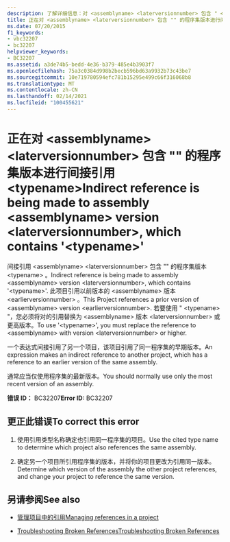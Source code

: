 ```yaml
---
description: 了解详细信息：对 <assemblyname> <laterversionnumber> 包含 " <typename> " 的程序集版本进行间接引用
title: 正在对 <assemblyname> <laterversionnumber> 包含 "" 的程序集版本进行间接引用 <typename>
ms.date: 07/20/2015
f1_keywords:
- vbc32207
- bc32207
helpviewer_keywords:
- BC32207
ms.assetid: a3de74b5-bedd-4e36-b379-485e4b3903f7
ms.openlocfilehash: 75a3c0384d998b2becb596bd63a9932b73c43be7
ms.sourcegitcommit: 10e719780594efc781b15295e499c66f316068b8
ms.translationtype: MT
ms.contentlocale: zh-CN
ms.lasthandoff: 02/14/2021
ms.locfileid: "100455621"
---
```

# <a name="indirect-reference-is-being-made-to-assembly-assemblyname-version-laterversionnumber-which-contains-typename"></a><span data-ttu-id="2b9e8-103">正在对 \<assemblyname> \<laterversionnumber> 包含 "" 的程序集版本进行间接引用 \<typename></span><span class="sxs-lookup"><span data-stu-id="2b9e8-103">Indirect reference is being made to assembly \<assemblyname> version \<laterversionnumber>, which contains '\<typename>'</span></span>

<span data-ttu-id="2b9e8-104">间接引用 \<assemblyname> \<laterversionnumber> 包含 "" 的程序集版本 \<typename> 。</span><span class="sxs-lookup"><span data-stu-id="2b9e8-104">Indirect reference is being made to assembly \<assemblyname> version \<laterversionnumber>, which contains '\<typename>'.</span></span> <span data-ttu-id="2b9e8-105">此项目引用以前版本的 \<assemblyname> 版本 \<earlierversionnumber> 。</span><span class="sxs-lookup"><span data-stu-id="2b9e8-105">This Project references a prior version of \<assemblyname> version \<earlierversionnumber>.</span></span> <span data-ttu-id="2b9e8-106">若要使用 " \<typename> "，您必须将对的引用替换为 \<assemblyname> 版本 \<laterversionnumber> 或更高版本。</span><span class="sxs-lookup"><span data-stu-id="2b9e8-106">To use '\<typename>', you must replace the reference to \<assemblyname> with version \<laterversionnumber> or higher.</span></span>  
  
 <span data-ttu-id="2b9e8-107">一个表达式间接引用了另一个项目，该项目引用了同一程序集的早期版本。</span><span class="sxs-lookup"><span data-stu-id="2b9e8-107">An expression makes an indirect reference to another project, which has a reference to an earlier version of the same assembly.</span></span>  
  
 <span data-ttu-id="2b9e8-108">通常应当仅使用程序集的最新版本。</span><span class="sxs-lookup"><span data-stu-id="2b9e8-108">You should normally use only the most recent version of an assembly.</span></span>  
  
 <span data-ttu-id="2b9e8-109">**错误 ID：** BC32207</span><span class="sxs-lookup"><span data-stu-id="2b9e8-109">**Error ID:** BC32207</span></span>  
  
## <a name="to-correct-this-error"></a><span data-ttu-id="2b9e8-110">更正此错误</span><span class="sxs-lookup"><span data-stu-id="2b9e8-110">To correct this error</span></span>  
  
1. <span data-ttu-id="2b9e8-111">使用引用类型名称确定也引用同一程序集的项目。</span><span class="sxs-lookup"><span data-stu-id="2b9e8-111">Use the cited type name to determine which project also references the same assembly.</span></span>  
  
2. <span data-ttu-id="2b9e8-112">确定另一个项目所引用程序集的版本，并将你的项目更改为引用同一版本。</span><span class="sxs-lookup"><span data-stu-id="2b9e8-112">Determine which version of the assembly the other project references, and change your project to reference the same version.</span></span>  
  
## <a name="see-also"></a><span data-ttu-id="2b9e8-113">另请参阅</span><span class="sxs-lookup"><span data-stu-id="2b9e8-113">See also</span></span>

- [<span data-ttu-id="2b9e8-114">管理项目中的引用</span><span class="sxs-lookup"><span data-stu-id="2b9e8-114">Managing references in a project</span></span>](/visualstudio/ide/managing-references-in-a-project)

- [<span data-ttu-id="2b9e8-115">Troubleshooting Broken References</span><span class="sxs-lookup"><span data-stu-id="2b9e8-115">Troubleshooting Broken References</span></span>](/visualstudio/ide/troubleshooting-broken-references)

